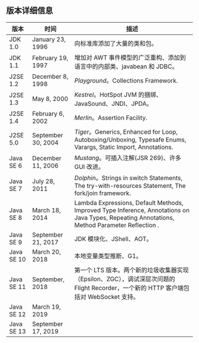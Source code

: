 ## 版本详细信息

| 版本       | 时间               | 描述                                                         |
| ---------- | ------------------ | ------------------------------------------------------------ |
| JDK 1.0    | January 23, 1996   | 向标准库添加了大量的类和包。                                 |
| JDK 1.1    | February 19, 1997  | 增加对 AWT 事件模型的广泛重构、添加到语言中的内部类、javabean 和 JDBC。 |
| J2SE 1.2   | December 8, 1998   | *Playground*。Collections Framework. |
| J2SE 1.3   | May 8, 2000        | *Kestrel*。HotSpot JVM 的捆绑、JavaSound、JNDI、JPDA。       |
| J2SE 1.4   | February 6, 2002   | *Merlin*。Assertion Facility. |
| J2SE 5.0   | September 30, 2004 | *Tiger*。Generics, Enhanced for Loop, Autoboxing/Unboxing, Typesafe Enums, Varargs, Static Import, Annotations. |
| Java SE 6  | December 11, 2006  | *Mustang*。可插入注解(JSR 269)、许多 GUI 改进。              |
| Java SE 7  | July 28, 2011      | *Dolphin*。Strings in switch Statements, The try-with-resources Statement, The fork/join framework. |
| Java SE 8  | March 18, 2014     | Lambda Expressions, Default Methods, Improved Type Inference, Annotations on Java Types, Repeating Annotations, Method Parameter Reflection . |
| Java SE 9  | September 21, 2017 | JDK 模块化、JShell、AOT。                                    |
| Java SE 10 | March 20, 2018     | 本地变量类型推断、G1。                                       |
| Java SE 11 | September, 2018    | 第一个 LTS 版本。两个新的垃圾收集器实现（Epsilon、ZGC），调试深层次问题的 Flight Recorder，一个新的 HTTP 客户端包括对 WebSocket 支持。 |
| Java SE 12 | March 19, 2019     |                                                              |
| Java SE 13 | September 17, 2019 |                                                              |